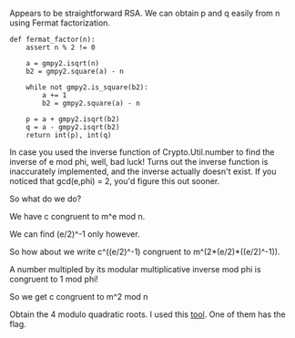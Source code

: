 Appears to be straightforward RSA. We can obtain p and q easily from n using Fermat factorization.

```
def fermat_factor(n):
    assert n % 2 != 0

    a = gmpy2.isqrt(n)
    b2 = gmpy2.square(a) - n

    while not gmpy2.is_square(b2):
        a += 1
        b2 = gmpy2.square(a) - n

    p = a + gmpy2.isqrt(b2)
    q = a - gmpy2.isqrt(b2)
    return int(p), int(q)
```

In case you used the inverse function of Crypto.Util.number to find the inverse of e mod phi, well, bad luck! Turns out the inverse function is inaccurately implemented, and the inverse actually doesn't exist. If you noticed that gcd(e,phi) = 2, you'd figure this out sooner.

So what do we do?

We have c congruent to m^e mod n.

We can find (e/2)^-1 only however.

So how about we write c^((e/2)^-1) congruent to m^(2*(e/2)*((e/2)^-1)).

A number multipled by its modular multiplicative inverse mod phi is congruent to 1 mod phi!

So we get c congruent to m^2 mod n

Obtain the 4 modulo quadratic roots. I used this [tool](https://www.alpertron.com.ar/QUADMOD.HTM). One of them has the flag.


